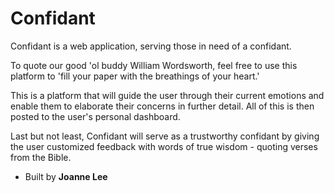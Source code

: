 # Confidant

Confidant is a web application, serving those in need of a confidant.

To quote our good 'ol buddy William Wordsworth, feel free to use this platform to 'fill your paper with the breathings of your heart.'

This is a platform that will guide the user through their current emotions and enable them to elaborate their concerns in further detail. All of this is then posted to the user's personal dashboard.

Last but not least, Confidant will serve as a trustworthy confidant by giving the user customized feedback with words of true wisdom - quoting verses from the Bible.


- Built by **Joanne Lee**
